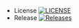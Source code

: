 * License [![LICENSE](https://img.shields.io/github/license/Shvoruk/sqlreports.svg?style=flat-square)](https://github.com/Shvoruk/sqlreports/blob/master/LICENSE)
* Release [![Releases](https://img.shields.io/github/release/Shvoruk/sqlreports/all.svg?style=flat-square)](https://github.com/Shvoruk/sqlreports/releases)
